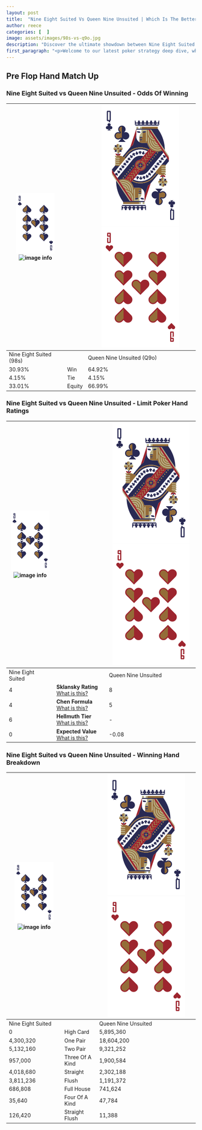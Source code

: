 ```yaml
---
layout: post
title:  "Nine Eight Suited Vs Queen Nine Unsuited | Which Is The Better Hand In Poker? A Complete Guide"
author: reece
categories: [  ]
image: assets/images/98s-vs-q9o.jpg
description: "Discover the ultimate showdown between Nine Eight Suited and Queen Nine Unsuited in poker! Uncover the odds, strategies, and scenarios where one hand triumphs over the other. Get ready to up your poker game with this thrilling analysis."
first_paragraph: "<p>Welcome to our latest poker strategy deep dive, where we're pitting two distinct hands against each other in a high-stakes showdown: Nine Eight Suited vs Queen Nine Unsuited.</p><p>In the dynamic world of poker, every decision counts, and knowing which hand holds the upper hand is key to your success at the table.</p><p>In this article, we'll dissect these two hands, explore the scenarios where one dominates the other, and equip you with the knowledge to make strategic choices that can tip the odds in your favor.</p><p>Get ready to unravel the intriguing dynamics of these poker hands and elevate your game to new heights.</p>"
---
```




[comment]: # (sp0)

## Pre Flop Hand Match Up

<div class="table hand-ratings" markdown="1"> 



### Nine Eight Suited vs Queen Nine Unsuited - Odds Of Winning


    
| ![image info](assets/images/hand1/9.png) ![image info](assets/images/hand1/8s.png) |  | ![image info](assets/images/hand2/Q.png) ![image info](assets/images/hand2/9o.png) |
| -------- | -------- | -------- |
| Nine Eight Suited (98s) |  | Queen Nine Unsuited (Q9o) |
| 30.93% | Win | 64.92% |
| 4.15% | Tie | 4.15% |
| 33.01% | Equity | 66.99% |




[comment]: # (sp1)



### Nine Eight Suited vs Queen Nine Unsuited - Limit Poker Hand Ratings


    
| ![image info](assets/images/hand1/9.png) ![image info](assets/images/hand1/8s.png) |  | ![image info](assets/images/hand2/Q.png) ![image info](assets/images/hand2/9o.png) |
| -------- | -------- | -------- |
| Nine Eight Suited |  | Queen Nine Unsuited |
| 4 | **Sklansky Rating** [What is this?](/sklansky-rating-explained) | 8 |
| 4 | **Chen Formula** [What is this?](/chen-formula-explained) | 5 |
| 6 | **Hellmuth Tier** [What is this?](/Hellmuth-tier-explained) | - |
| 0 | **Expected Value** [What is this?](/expected-value-explained) | -0.08 |




[comment]: # (sp2)



### Nine Eight Suited vs Queen Nine Unsuited - Winning Hand Breakdown


    
| ![image info](assets/images/hand1/9.png) ![image info](assets/images/hand1/8s.png) |  | ![image info](assets/images/hand2/Q.png) ![image info](assets/images/hand2/9o.png) |
| -------- | -------- | -------- |
| Nine Eight Suited |  | Queen Nine Unsuited |
| 0 | High Card | 5,895,360 |
| 4,300,320 | One Pair | 18,604,200 |
| 5,132,160 | Two Pair | 9,321,252 |
| 957,000 | Three Of A Kind | 1,900,584 |
| 4,018,680 | Straight | 2,302,188 |
| 3,811,236 | Flush | 1,191,372 |
| 686,808 | Full House | 741,624 |
| 35,640 | Four Of A Kind | 47,784 |
| 126,420 | Straight Flush | 11,388 |




[comment]: # (sp3)



</div>

[comment]: # (sp4)



[comment]: # (sp5)

